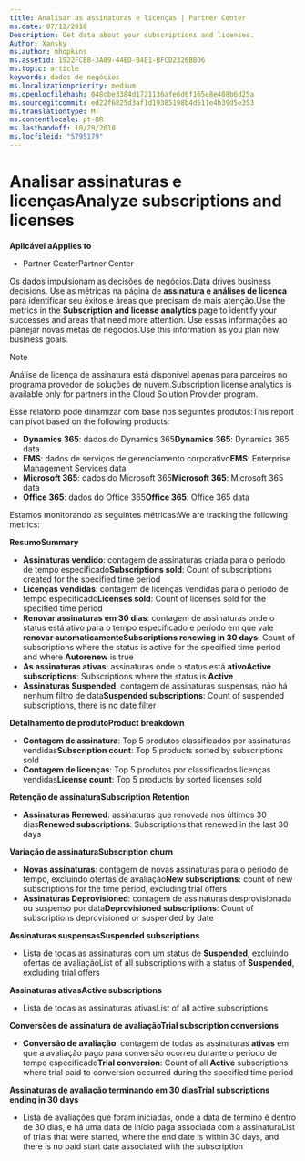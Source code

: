 ```yaml
---
title: Analisar as assinaturas e licenças | Partner Center
ms.date: 07/12/2018
Description: Get data about your subscriptions and licenses.
Author: Xansky
ms.author: mhopkins
ms.assetid: 1922FCE8-3A89-44ED-B4E1-BFCD2326BB06
ms.topic: article
keywords: dados de negócios
ms.localizationpriority: medium
ms.openlocfilehash: 048cbe3384d1721136afe6d6f165e8e408b6d25a
ms.sourcegitcommit: ed22f6825d3af1d19385198b4d511e4b39d5e353
ms.translationtype: MT
ms.contentlocale: pt-BR
ms.lasthandoff: 10/29/2018
ms.locfileid: "5795179"
---
```

# <a name="analyze-subscriptions-and-licenses"></a><span data-ttu-id="67ab0-103">Analisar assinaturas e licenças</span><span class="sxs-lookup"><span data-stu-id="67ab0-103">Analyze subscriptions and licenses</span></span> 

**<span data-ttu-id="67ab0-104">Aplicável a</span><span class="sxs-lookup"><span data-stu-id="67ab0-104">Applies to</span></span>**

- <span data-ttu-id="67ab0-105">Partner Center</span><span class="sxs-lookup"><span data-stu-id="67ab0-105">Partner Center</span></span>

<span data-ttu-id="67ab0-106">Os dados impulsionam as decisões de negócios.</span><span class="sxs-lookup"><span data-stu-id="67ab0-106">Data drives business decisions.</span></span> <span data-ttu-id="67ab0-107">Use as métricas na página de **assinatura e análises de licença** para identificar seu êxitos e áreas que precisam de mais atenção.</span><span class="sxs-lookup"><span data-stu-id="67ab0-107">Use the metrics in the **Subscription and license analytics** page to identify your successes and areas that need more attention.</span></span> <span data-ttu-id="67ab0-108">Use essas informações ao planejar novas metas de negócios.</span><span class="sxs-lookup"><span data-stu-id="67ab0-108">Use this information as you plan new business goals.</span></span>

> [!NOTE]
> <span data-ttu-id="67ab0-109">Análise de licença de assinatura está disponível apenas para parceiros no programa provedor de soluções de nuvem.</span><span class="sxs-lookup"><span data-stu-id="67ab0-109">Subscription license analytics is available only for partners in the Cloud Solution Provider program.</span></span>


<span data-ttu-id="67ab0-110">Esse relatório pode dinamizar com base nos seguintes produtos:</span><span class="sxs-lookup"><span data-stu-id="67ab0-110">This report can pivot based on the following products:</span></span>

 - <span data-ttu-id="67ab0-111">**Dynamics 365**: dados do Dynamics 365</span><span class="sxs-lookup"><span data-stu-id="67ab0-111">**Dynamics 365**: Dynamics 365 data</span></span>  
 - <span data-ttu-id="67ab0-112">**EMS**: dados de serviços de gerenciamento corporativo</span><span class="sxs-lookup"><span data-stu-id="67ab0-112">**EMS**: Enterprise Management Services data</span></span>  
 - <span data-ttu-id="67ab0-113">**Microsoft 365**: dados do Microsoft 365</span><span class="sxs-lookup"><span data-stu-id="67ab0-113">**Microsoft 365**: Microsoft 365 data</span></span>  
 - <span data-ttu-id="67ab0-114">**Office 365**: dados do Office 365</span><span class="sxs-lookup"><span data-stu-id="67ab0-114">**Office 365**: Office 365 data</span></span>  


<span data-ttu-id="67ab0-115">Estamos monitorando as seguintes métricas:</span><span class="sxs-lookup"><span data-stu-id="67ab0-115">We are tracking the following metrics:</span></span>

**<span data-ttu-id="67ab0-116">Resumo</span><span class="sxs-lookup"><span data-stu-id="67ab0-116">Summary</span></span>**  
 - <span data-ttu-id="67ab0-117">**Assinaturas vendido**: contagem de assinaturas criada para o período de tempo especificado</span><span class="sxs-lookup"><span data-stu-id="67ab0-117">**Subscriptions sold**: Count of subscriptions created for the specified time period</span></span>  
 - <span data-ttu-id="67ab0-118">**Licenças vendidas**: contagem de licenças vendidas para o período de tempo especificado</span><span class="sxs-lookup"><span data-stu-id="67ab0-118">**Licenses sold**: Count of licenses sold for the specified time period</span></span>   
 - <span data-ttu-id="67ab0-119">**Renovar assinaturas em 30 dias**: contagem de assinaturas onde o status está ativo para o tempo especificado e período em que vale **renovar automaticamente**</span><span class="sxs-lookup"><span data-stu-id="67ab0-119">**Subscriptions renewing in 30 days**: Count of subscriptions where the status is active for the specified time period and where **Autorenew** is true</span></span>
 - <span data-ttu-id="67ab0-120">**As assinaturas ativas**: assinaturas onde o status está **ativo**</span><span class="sxs-lookup"><span data-stu-id="67ab0-120">**Active subscriptions**: Subscriptions where the status is **Active**</span></span>  
 - <span data-ttu-id="67ab0-121">**Assinaturas Suspended**: contagem de assinaturas suspensas, não há nenhum filtro de data</span><span class="sxs-lookup"><span data-stu-id="67ab0-121">**Suspended subscriptions**: Count of suspended subscriptions, there is no date filter</span></span>  

**<span data-ttu-id="67ab0-122">Detalhamento de produto</span><span class="sxs-lookup"><span data-stu-id="67ab0-122">Product breakdown</span></span>**  
 - <span data-ttu-id="67ab0-123">**Contagem de assinatura**: Top 5 produtos classificados por assinaturas vendidas</span><span class="sxs-lookup"><span data-stu-id="67ab0-123">**Subscription count**: Top 5 products sorted by subscriptions sold</span></span>  
 - <span data-ttu-id="67ab0-124">**Contagem de licenças**: Top 5 produtos por classificados licenças vendidas</span><span class="sxs-lookup"><span data-stu-id="67ab0-124">**License count**: Top 5 products by sorted licenses sold</span></span>

**<span data-ttu-id="67ab0-125">Retenção de assinatura</span><span class="sxs-lookup"><span data-stu-id="67ab0-125">Subscription Retention</span></span>**
 - <span data-ttu-id="67ab0-126">**Assinaturas Renewed**: assinaturas que renovada nos últimos 30 dias</span><span class="sxs-lookup"><span data-stu-id="67ab0-126">**Renewed subscriptions**: Subscriptions that renewed in the last 30 days</span></span>  

**<span data-ttu-id="67ab0-127">Variação de assinatura</span><span class="sxs-lookup"><span data-stu-id="67ab0-127">Subscription churn</span></span>**  
 - <span data-ttu-id="67ab0-128">**Novas assinaturas**: contagem de novas assinaturas para o período de tempo, excluindo ofertas de avaliação</span><span class="sxs-lookup"><span data-stu-id="67ab0-128">**New subscriptions**: count of new subscriptions for the time period, excluding trial offers</span></span>  
 - <span data-ttu-id="67ab0-129">**Assinaturas Deprovisioned**: contagem de assinaturas desprovisionada ou suspenso por data</span><span class="sxs-lookup"><span data-stu-id="67ab0-129">**Deprovisioned subscriptions**: Count of subscriptions deprovisioned or suspended by date</span></span>  

**<span data-ttu-id="67ab0-130">Assinaturas suspensas</span><span class="sxs-lookup"><span data-stu-id="67ab0-130">Suspended subscriptions</span></span>**  
 - <span data-ttu-id="67ab0-131">Lista de todas as assinaturas com um status de **Suspended**, excluindo ofertas de avaliação</span><span class="sxs-lookup"><span data-stu-id="67ab0-131">List of all subscriptions with a status of **Suspended**, excluding trial offers</span></span>  
  
**<span data-ttu-id="67ab0-132">Assinaturas ativas</span><span class="sxs-lookup"><span data-stu-id="67ab0-132">Active subscriptions</span></span>**
 - <span data-ttu-id="67ab0-133">Lista de todas as assinaturas ativas</span><span class="sxs-lookup"><span data-stu-id="67ab0-133">List of all active subscriptions</span></span>  

**<span data-ttu-id="67ab0-134">Conversões de assinatura de avaliação</span><span class="sxs-lookup"><span data-stu-id="67ab0-134">Trial subscription conversions</span></span>**  
 - <span data-ttu-id="67ab0-135">**Conversão de avaliação**: contagem de todas as assinaturas **ativas** em que a avaliação pago para conversão ocorreu durante o período de tempo especificado</span><span class="sxs-lookup"><span data-stu-id="67ab0-135">**Trial conversion**: Count of all **Active** subscriptions where trial paid to conversion occurred during the specified time period</span></span>  

**<span data-ttu-id="67ab0-136">Assinaturas de avaliação terminando em 30 dias</span><span class="sxs-lookup"><span data-stu-id="67ab0-136">Trial subscriptions ending in 30 days</span></span>**  
 - <span data-ttu-id="67ab0-137">Lista de avaliações que foram iniciadas, onde a data de término é dentro de 30 dias, e há uma data de início paga associada com a assinatura</span><span class="sxs-lookup"><span data-stu-id="67ab0-137">List of trials that were started, where the end date is within 30 days, and there is no paid start date associated with the subscription</span></span>  

  